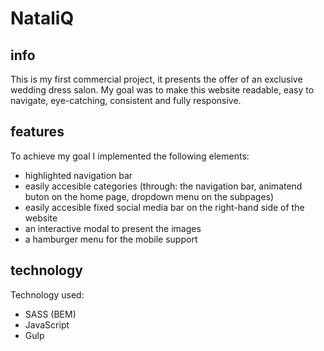 # NataliQ

## info
This is my first commercial project, it presents the offer of an exclusive wedding dress salon. My goal was to make this website readable, easy to navigate, eye-catching, consistent and fully responsive.

## features
To achieve my goal I implemented the following elements:
- highlighted navigation bar
- easily accesible categories (through: the navigation bar, animatend buton on the home page, dropdown menu on the subpages)
- easily accesible fixed social media bar on the right-hand side of the website
- an interactive modal to present the images
- a hamburger menu for the mobile support

## technology
Technology used:
- SASS (BEM)
- JavaScript
- Gulp
